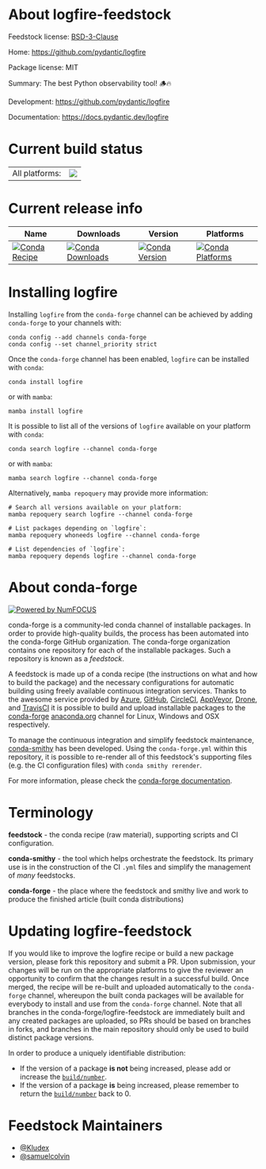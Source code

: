 About logfire-feedstock
=======================

Feedstock license: [BSD-3-Clause](https://github.com/conda-forge/logfire-feedstock/blob/main/LICENSE.txt)

Home: https://github.com/pydantic/logfire

Package license: MIT

Summary: The best Python observability tool! 🪵🔥

Development: https://github.com/pydantic/logfire

Documentation: https://docs.pydantic.dev/logfire

Current build status
====================


<table><tr><td>All platforms:</td>
    <td>
      <a href="https://dev.azure.com/conda-forge/feedstock-builds/_build/latest?definitionId=21825&branchName=main">
        <img src="https://dev.azure.com/conda-forge/feedstock-builds/_apis/build/status/logfire-feedstock?branchName=main">
      </a>
    </td>
  </tr>
</table>

Current release info
====================

| Name | Downloads | Version | Platforms |
| --- | --- | --- | --- |
| [![Conda Recipe](https://img.shields.io/badge/recipe-logfire-green.svg)](https://anaconda.org/conda-forge/logfire) | [![Conda Downloads](https://img.shields.io/conda/dn/conda-forge/logfire.svg)](https://anaconda.org/conda-forge/logfire) | [![Conda Version](https://img.shields.io/conda/vn/conda-forge/logfire.svg)](https://anaconda.org/conda-forge/logfire) | [![Conda Platforms](https://img.shields.io/conda/pn/conda-forge/logfire.svg)](https://anaconda.org/conda-forge/logfire) |

Installing logfire
==================

Installing `logfire` from the `conda-forge` channel can be achieved by adding `conda-forge` to your channels with:

```
conda config --add channels conda-forge
conda config --set channel_priority strict
```

Once the `conda-forge` channel has been enabled, `logfire` can be installed with `conda`:

```
conda install logfire
```

or with `mamba`:

```
mamba install logfire
```

It is possible to list all of the versions of `logfire` available on your platform with `conda`:

```
conda search logfire --channel conda-forge
```

or with `mamba`:

```
mamba search logfire --channel conda-forge
```

Alternatively, `mamba repoquery` may provide more information:

```
# Search all versions available on your platform:
mamba repoquery search logfire --channel conda-forge

# List packages depending on `logfire`:
mamba repoquery whoneeds logfire --channel conda-forge

# List dependencies of `logfire`:
mamba repoquery depends logfire --channel conda-forge
```


About conda-forge
=================

[![Powered by
NumFOCUS](https://img.shields.io/badge/powered%20by-NumFOCUS-orange.svg?style=flat&colorA=E1523D&colorB=007D8A)](https://numfocus.org)

conda-forge is a community-led conda channel of installable packages.
In order to provide high-quality builds, the process has been automated into the
conda-forge GitHub organization. The conda-forge organization contains one repository
for each of the installable packages. Such a repository is known as a *feedstock*.

A feedstock is made up of a conda recipe (the instructions on what and how to build
the package) and the necessary configurations for automatic building using freely
available continuous integration services. Thanks to the awesome service provided by
[Azure](https://azure.microsoft.com/en-us/services/devops/), [GitHub](https://github.com/),
[CircleCI](https://circleci.com/), [AppVeyor](https://www.appveyor.com/),
[Drone](https://cloud.drone.io/welcome), and [TravisCI](https://travis-ci.com/)
it is possible to build and upload installable packages to the
[conda-forge](https://anaconda.org/conda-forge) [anaconda.org](https://anaconda.org/)
channel for Linux, Windows and OSX respectively.

To manage the continuous integration and simplify feedstock maintenance,
[conda-smithy](https://github.com/conda-forge/conda-smithy) has been developed.
Using the ``conda-forge.yml`` within this repository, it is possible to re-render all of
this feedstock's supporting files (e.g. the CI configuration files) with ``conda smithy rerender``.

For more information, please check the [conda-forge documentation](https://conda-forge.org/docs/).

Terminology
===========

**feedstock** - the conda recipe (raw material), supporting scripts and CI configuration.

**conda-smithy** - the tool which helps orchestrate the feedstock.
                   Its primary use is in the construction of the CI ``.yml`` files
                   and simplify the management of *many* feedstocks.

**conda-forge** - the place where the feedstock and smithy live and work to
                  produce the finished article (built conda distributions)


Updating logfire-feedstock
==========================

If you would like to improve the logfire recipe or build a new
package version, please fork this repository and submit a PR. Upon submission,
your changes will be run on the appropriate platforms to give the reviewer an
opportunity to confirm that the changes result in a successful build. Once
merged, the recipe will be re-built and uploaded automatically to the
`conda-forge` channel, whereupon the built conda packages will be available for
everybody to install and use from the `conda-forge` channel.
Note that all branches in the conda-forge/logfire-feedstock are
immediately built and any created packages are uploaded, so PRs should be based
on branches in forks, and branches in the main repository should only be used to
build distinct package versions.

In order to produce a uniquely identifiable distribution:
 * If the version of a package **is not** being increased, please add or increase
   the [``build/number``](https://docs.conda.io/projects/conda-build/en/latest/resources/define-metadata.html#build-number-and-string).
 * If the version of a package **is** being increased, please remember to return
   the [``build/number``](https://docs.conda.io/projects/conda-build/en/latest/resources/define-metadata.html#build-number-and-string)
   back to 0.

Feedstock Maintainers
=====================

* [@Kludex](https://github.com/Kludex/)
* [@samuelcolvin](https://github.com/samuelcolvin/)

